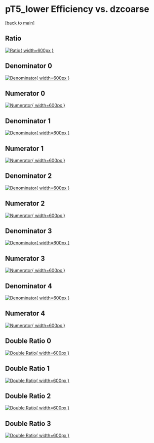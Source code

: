# pT5_lower Efficiency vs. dzcoarse

[[back to main](./)]



## Ratio

[![Ratio](../mtv/var/pT5_lower_vtr_211_0_eff_dzcoarse.png){ width=600px }](../mtv/var/pT5_lower_vtr_211_0_eff_dzcoarse.pdf)

## Denominator 0

[![Denominator](../mtv/den/pT5_lower_vtr_211_0_eff_dzcoarse_den0.png){ width=600px }](../mtv/den/pT5_lower_vtr_211_0_eff_dzcoarse_den0.pdf)

## Numerator 0

[![Numerator](../mtv/num/pT5_lower_vtr_211_0_eff_dzcoarse_num0.png){ width=600px }](../mtv/num/pT5_lower_vtr_211_0_eff_dzcoarse_num0.pdf)

## Denominator 1

[![Denominator](../mtv/den/pT5_lower_vtr_211_0_eff_dzcoarse_den1.png){ width=600px }](../mtv/den/pT5_lower_vtr_211_0_eff_dzcoarse_den1.pdf)

## Numerator 1

[![Numerator](../mtv/num/pT5_lower_vtr_211_0_eff_dzcoarse_num1.png){ width=600px }](../mtv/num/pT5_lower_vtr_211_0_eff_dzcoarse_num1.pdf)

## Denominator 2

[![Denominator](../mtv/den/pT5_lower_vtr_211_0_eff_dzcoarse_den2.png){ width=600px }](../mtv/den/pT5_lower_vtr_211_0_eff_dzcoarse_den2.pdf)

## Numerator 2

[![Numerator](../mtv/num/pT5_lower_vtr_211_0_eff_dzcoarse_num2.png){ width=600px }](../mtv/num/pT5_lower_vtr_211_0_eff_dzcoarse_num2.pdf)

## Denominator 3

[![Denominator](../mtv/den/pT5_lower_vtr_211_0_eff_dzcoarse_den3.png){ width=600px }](../mtv/den/pT5_lower_vtr_211_0_eff_dzcoarse_den3.pdf)

## Numerator 3

[![Numerator](../mtv/num/pT5_lower_vtr_211_0_eff_dzcoarse_num3.png){ width=600px }](../mtv/num/pT5_lower_vtr_211_0_eff_dzcoarse_num3.pdf)

## Denominator 4

[![Denominator](../mtv/den/pT5_lower_vtr_211_0_eff_dzcoarse_den4.png){ width=600px }](../mtv/den/pT5_lower_vtr_211_0_eff_dzcoarse_den4.pdf)

## Numerator 4

[![Numerator](../mtv/num/pT5_lower_vtr_211_0_eff_dzcoarse_num4.png){ width=600px }](../mtv/num/pT5_lower_vtr_211_0_eff_dzcoarse_num4.pdf)

## Double Ratio 0

[![Double Ratio](../mtv/ratio/pT5_lower_vtr_211_0_eff_dzcoarse_ratio0.png){ width=600px }](../mtv/ratio/pT5_lower_vtr_211_0_eff_dzcoarse_ratio0.pdf)

## Double Ratio 1

[![Double Ratio](../mtv/ratio/pT5_lower_vtr_211_0_eff_dzcoarse_ratio1.png){ width=600px }](../mtv/ratio/pT5_lower_vtr_211_0_eff_dzcoarse_ratio1.pdf)

## Double Ratio 2

[![Double Ratio](../mtv/ratio/pT5_lower_vtr_211_0_eff_dzcoarse_ratio2.png){ width=600px }](../mtv/ratio/pT5_lower_vtr_211_0_eff_dzcoarse_ratio2.pdf)

## Double Ratio 3

[![Double Ratio](../mtv/ratio/pT5_lower_vtr_211_0_eff_dzcoarse_ratio3.png){ width=600px }](../mtv/ratio/pT5_lower_vtr_211_0_eff_dzcoarse_ratio3.pdf)

